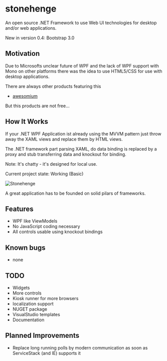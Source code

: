 stonehenge
==========
An open source .NET Framework to use Web UI technologies for desktop and/or web applications.

New in version 0.4:  Bootstrap 3.0

Motivation
----------
Due to Microsofts unclear future of WPF and the lack of WPF support
with Mono on other platforms there was the idea to use HTML5/CSS for
use with desktop applications.

There are always other products featuring this
* [awesomium](http://awesomium.com/)

But this products are not free...

How It Works
------------
If your .NET WPF Application ist already using the MVVM pattern
just throw away the XAML views and replace them by HTML views.

The .NET framework part parsing XAML, do data binding is
replaced by a proxy and stub transferring data and knockout for binding.

Note: It's chatty - it's designed for local use.

Current project state: Working (Basic)

![Stonehenge](http://ict-baden.de/images/stonehenge.png)

A great application has to be founded on solid pilars of frameworks.

Features
--------
* WPF like ViewModels
* No JavaScript coding necessary
* All controls usable using knockout bindings

Known bugs
----------
* none

TODO
----
* Widgets
* More controls
* Kiosk runner for more browsers
* localization support
* NUGET package
* VisualStudio templates
* Documentation

Planned Improvements
--------------------
* Replace long running polls by modern communication
	as soon as ServiceStack (and IE) supports it

